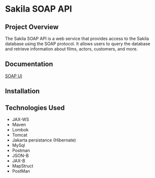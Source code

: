 # Sakila SOAP API
## Project Overview
The Sakila SOAP API is a web service that provides access to the Sakila database using the SOAP protocol. It allows users to query the database and retrieve information about films, actors, customers, and more.
## Documentation
[SOAP UI](soapui-project.xml)
## Installation
## Technologies Used
* JAX-WS
* Maven
* Lombok
* Tomcat
* Jakarta persistance (Hibernate)
* MySql
* Postman
* JSON-B
* JAX-B
* MapStruct
* PostMan
